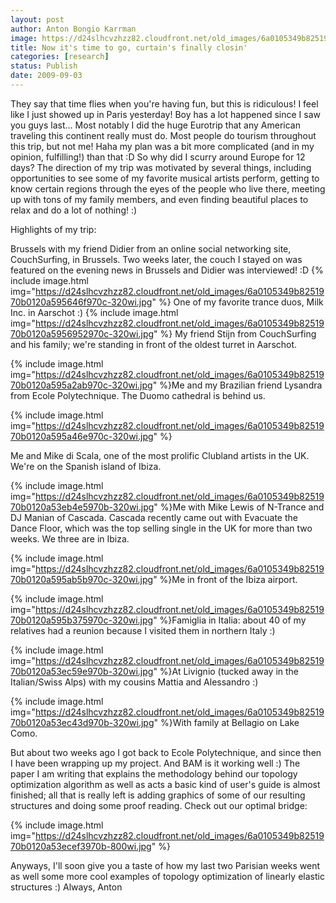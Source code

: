 ```yaml
---
layout: post
author: Anton Bongio Karrman
image: https://d24slhcvzhzz82.cloudfront.net/old_images/6a0105349b8251970b0120a59562d5970c-320wi.jpg
title: Now it's time to go, curtain's finally closin'
categories: [research]
status: Publish
date: 2009-09-03
---
```



They say that time flies when you're having fun, but this is ridiculous! I feel like I just showed up in Paris yesterday!
Boy
has a lot happened since I saw you guys last... Most notably I did the
huge Eurotrip that any American traveling this continent really must
do. Most people do tourism throughout this trip, but not me! Haha my
plan was a bit more complicated (and in my opinion, fulfilling!) than
that :D
So why did I scurry around Europe for 12 days? The
direction of my trip was motivated by several things, including
opportunities to see some of my favorite musical artists perform,
getting to know certain regions through the eyes of the people who live
there, meeting up with tons of my family members, and even finding beautiful places to relax and do a lot of nothing! :) 

Highlights of my trip:

Brussels with my friend Didier from an online social networking site, CouchSurfing, in Brussels. Two weeks later, the couch I stayed on was featured on the evening news in Brussels and Didier was interviewed! :D
{% include image.html img="https://d24slhcvzhzz82.cloudfront.net/old_images/6a0105349b8251970b0120a595646f970c-320wi.jpg" %}
One of my favorite trance duos, Milk Inc. in Aarschot :)
{% include image.html img="https://d24slhcvzhzz82.cloudfront.net/old_images/6a0105349b8251970b0120a5956952970c-320wi.jpg" %}
My friend Stijn from CouchSurfing and his family; we're standing in front of the oldest turret in Aarschot.

{% include image.html img="https://d24slhcvzhzz82.cloudfront.net/old_images/6a0105349b8251970b0120a595a2ab970c-320wi.jpg" %}Me and my Brazilian friend Lysandra from Ecole Polytechnique. The Duomo cathedral is behind us.

{% include image.html img="https://d24slhcvzhzz82.cloudfront.net/old_images/6a0105349b8251970b0120a595a46e970c-320wi.jpg" %}

Me and Mike di Scala, one of the most prolific Clubland artists in the UK. We're on the Spanish island of Ibiza.

{% include image.html img="https://d24slhcvzhzz82.cloudfront.net/old_images/6a0105349b8251970b0120a53eb4e5970b-320wi.jpg" %}Me with Mike Lewis of N-Trance and DJ Manian of Cascada. Cascada recently came out with Evacuate the Dance Floor, which was the top selling single in the UK for more than two weeks. We three are in Ibiza.

{% include image.html img="https://d24slhcvzhzz82.cloudfront.net/old_images/6a0105349b8251970b0120a595ab5b970c-320wi.jpg" %}Me in front of the Ibiza airport.

{% include image.html img="https://d24slhcvzhzz82.cloudfront.net/old_images/6a0105349b8251970b0120a595b375970c-320wi.jpg" %}Famiglia in Italia: about 40 of my relatives had a reunion because I visited them in northern Italy :)

{% include image.html img="https://d24slhcvzhzz82.cloudfront.net/old_images/6a0105349b8251970b0120a53ec59e970b-320wi.jpg" %}At Livignio (tucked away in the Italian/Swiss Alps) with my cousins Mattia and Alessandro :)

{% include image.html img="https://d24slhcvzhzz82.cloudfront.net/old_images/6a0105349b8251970b0120a53ec43d970b-320wi.jpg" %}With family at Bellagio on Lake Como.

But about two weeks ago I got back to Ecole Polytechnique, and since then I have been wrapping up my project. And BAM is it working well :) The paper I am writing that explains the methodology behind our topology optimization algorithm
as well as acts a basic kind of user's guide is almost finished; all
that is really left is adding graphics of some of our resulting structures and doing some proof reading. Check out our optimal bridge:

{% include image.html img="https://d24slhcvzhzz82.cloudfront.net/old_images/6a0105349b8251970b0120a53ecef3970b-800wi.jpg" %}

Anyways, I'll soon give you a taste of how my last two Parisian weeks went as well some more cool examples of topology optimization of linearly elastic structures :)
Always,
Anton

